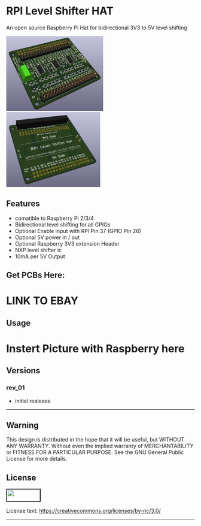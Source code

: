  # RPI Level Shifter HAT
An open source Raspberry Pi Hat for bidirectional 3V3 to 5V level shifting

<a target="_blank"><img src="https://github.com/ChrisWag91/rpi_level_shifter_hat/blob/master/Graphics/Rev01/F010_rpi_logic_level_shifter_hat_01.jpg?raw=true"
height="200" border="0" /></a>
<a target="_blank"><img src="https://github.com/ChrisWag91/rpi_level_shifter_hat/blob/master/Graphics/Rev01/F010_rpi_logic_level_shifter_hat_02.jpg?raw=true"
height="200" border="0" /></a> 

## Features
- comatible to Raspberry Pi 2/3/4
- Bidirectional level shifting for all GPIOs
- Optional Enable input with RPI Pin 37 (GPIO Pin 26) 
- Optional 5V power in / out
- Optional Raspberry 3V3 extension Header
- NXP level shifter ic
- 10mA per 5V Output

## Get PCBs Here:
# LINK TO EBAY

## Usage

# Instert Picture with Raspberry here


## Versions
### rev_01
- initial realease

*******************************************************************************************************************************

## Warning
This design is distributed in the hope that it will be useful, but WITHOUT ANY WARRANTY. Without even the implied warranty of MERCHANTABILITY or FITNESS FOR A PARTICULAR PURPOSE. See the GNU General Public License for more details.

## License
<a href="https://mirrors.creativecommons.org/presskit/buttons/88x31/png/by-nc.png
" target="_blank"><img src="https://mirrors.creativecommons.org/presskit/buttons/88x31/png/by-nc.png"
width="88" height="31" border="2" /></a>


License text: 
https://creativecommons.org/licenses/by-nc/3.0/

*******************************************************************************************************************************